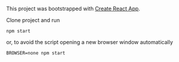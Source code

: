 This project was bootstrapped with [Create React App](https://github.com/facebookincubator/create-react-app).

Clone project and run

    npm start

or, to avoid the script opening a new browser window automatically

    BROWSER=none npm start
